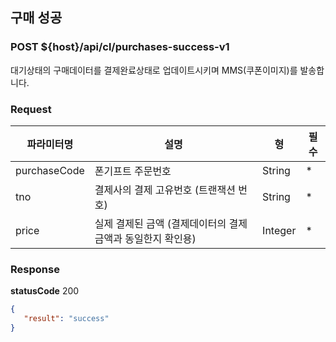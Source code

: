 ## 구매 성공
### POST ${host}/api/cl/purchases-success-v1

대기상태의 구매데이터를 결제완료상태로 업데이트시키며 MMS(쿠폰이미지)를 발송합니다.

### Request
|파라미터명|설명|형|필수
|-|-|-|-|
|purchaseCode|폰기프트 주문번호|String|*|
|tno|결제사의 결제 고유번호 (트랜잭션 번호)|String|*|
|price|실제 결제된 금액 (결제데이터의 결제금액과 동일한지 확인용)|Integer|*|

### Response
**statusCode** 200

```json
{
   "result": "success"
}
```